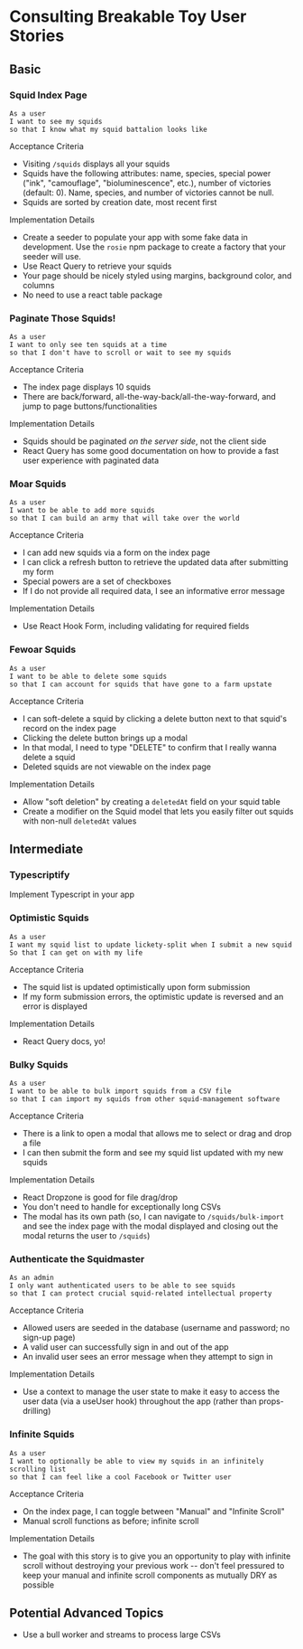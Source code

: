 # Consulting Breakable Toy User Stories

## Basic

### Squid Index Page

```no-format
As a user
I want to see my squids
so that I know what my squid battalion looks like
```

Acceptance Criteria

- Visiting `/squids` displays all your squids
- Squids have the following attributes: name, species, special power ("ink", "camouflage", "bioluminescence", etc.), number of victories (default: 0). Name, species, and number of victories cannot be null.
- Squids are sorted by creation date, most recent first

Implementation Details

- Create a seeder to populate your app with some fake data in development. Use the `rosie` npm package to create a factory that your seeder will use.
- Use React Query to retrieve your squids
- Your page should be nicely styled using margins, background color, and columns
- No need to use a react table package

### Paginate Those Squids!

```no-format
As a user
I want to only see ten squids at a time
so that I don't have to scroll or wait to see my squids
```

Acceptance Criteria

- The index page displays 10 squids
- There are back/forward, all-the-way-back/all-the-way-forward, and jump to page buttons/functionalities

Implementation Details

- Squids should be paginated _on the server side_, not the client side
- React Query has some good documentation on how to provide a fast user experience with paginated data

### Moar Squids

```no-format
As a user
I want to be able to add more squids
so that I can build an army that will take over the world
```

Acceptance Criteria

- I can add new squids via a form on the index page
- I can click a refresh button to retrieve the updated data after submitting my form
- Special powers are a set of checkboxes
- If I do not provide all required data, I see an informative error message

Implementation Details

- Use React Hook Form, including validating for required fields

### Fewoar Squids

```no-format
As a user
I want to be able to delete some squids
so that I can account for squids that have gone to a farm upstate
```

Acceptance Criteria

- I can soft-delete a squid by clicking a delete button next to that squid's record on the index page
- Clicking the delete button brings up a modal
- In that modal, I need to type "DELETE" to confirm that I really wanna delete a squid
- Deleted squids are not viewable on the index page

Implementation Details

- Allow "soft deletion" by creating a `deletedAt` field on your squid table
- Create a modifier on the Squid model that lets you easily filter out squids with non-null `deletedAt` values

## Intermediate

### Typescriptify

Implement Typescript in your app

### Optimistic Squids

```no-format
As a user
I want my squid list to update lickety-split when I submit a new squid
So that I can get on with my life
```

Acceptance Criteria

- The squid list is updated optimistically upon form submission
- If my form submission errors, the optimistic update is reversed and an error is displayed

Implementation Details

- React Query docs, yo!

### Bulky Squids

```no-format
As a user
I want to be able to bulk import squids from a CSV file
so that I can import my squids from other squid-management software
```

Acceptance Criteria

- There is a link to open a modal that allows me to select or drag and drop a file
- I can then submit the form and see my squid list updated with my new squids

Implementation Details

- React Dropzone is good for file drag/drop
- You don't need to handle for exceptionally long CSVs
- The modal has its own path (so, I can navigate to `/squids/bulk-import` and see the index page with the modal displayed and closing out the modal returns the user to `/squids`)

### Authenticate the Squidmaster

```no-format
As an admin
I only want authenticated users to be able to see squids
so that I can protect crucial squid-related intellectual property
```

Acceptance Criteria

- Allowed users are seeded in the database (username and password; no sign-up page)
- A valid user can successfully sign in and out of the app
- An invalid user sees an error message when they attempt to sign in

Implementation Details

- Use a context to manage the user state to make it easy to access the user data (via a useUser hook) throughout the app (rather than props-drilling)

### Infinite Squids

```no-format
As a user
I want to optionally be able to view my squids in an infinitely scrolling list
so that I can feel like a cool Facebook or Twitter user
```

Acceptance Criteria

- On the index page, I can toggle between "Manual" and "Infinite Scroll"
- Manual scroll functions as before; infinite scroll

Implementation Details

- The goal with this story is to give you an opportunity to play with infinite scroll without destroying your previous work -- don't feel pressured to keep your manual and infinite scroll components as mutually DRY as possible

## Potential Advanced Topics

- Use a bull worker and streams to process large CSVs
